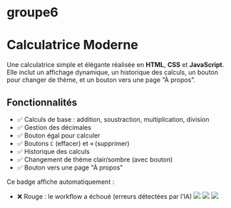 # groupe6

# Calculatrice Moderne

Une calculatrice simple et élégante réalisée en **HTML**, **CSS** et **JavaScript**.  
Elle inclut un affichage dynamique, un historique des calculs, un bouton pour changer de thème, et un bouton vers une page "À propos".


## Fonctionnalités

- ✅ Calculs de base : addition, soustraction, multiplication, division  
- ✅ Gestion des décimales  
- ✅ Bouton égal pour calculer  
- ✅ Boutons `C` (effacer) et `⌫` (supprimer)  
- ✅ Historique des calculs  
- ✅ Changement de thème clair/sombre (avec bouton)  
- ✅ Bouton vers une page "À propos"  




Ce badge affiche automatiquement :
- ❌ Rouge : le workflow a échoué (erreurs détectées par l’IA)
![](https://img.shields.io/badge/AI%20Code%20Review-❌%20Échec-red?style=for-the-badge)
![](https://img.shields.io/badge/AI%20Code%20Review-❌%20Échec-red?style=for-the-badge)
![](https://img.shields.io/badge/AI%20Code%20Review-❌%20Échec-red?style=for-the-badge)
